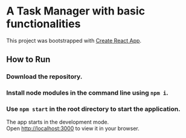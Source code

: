 # A Task Manager with basic functionalities

This project was bootstrapped with [Create React App](https://github.com/facebook/create-react-app).

## How to Run

### Download the repository.
### Install node modules in the command line using `npm i`.
### Use `npm start` in the root directory to start the application.

The app starts in the development mode.\
Open [http://localhost:3000](http://localhost:3000) to view it in your browser.
